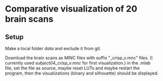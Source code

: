 # Comparative visualization of 20 brain scans

## Setup
Make a local folder _data_ and exclude it from git.

Download the brain scans as MINC files with suffix "_crisp_v.mnc" files. (I currently used _subject04_crisp_v.mnc_ for first visualization.) in the .mlab file, set the file as source, maybe reset LUTs and maybe restart the program, then the visualizations (binary and silhouette) should be displayed.